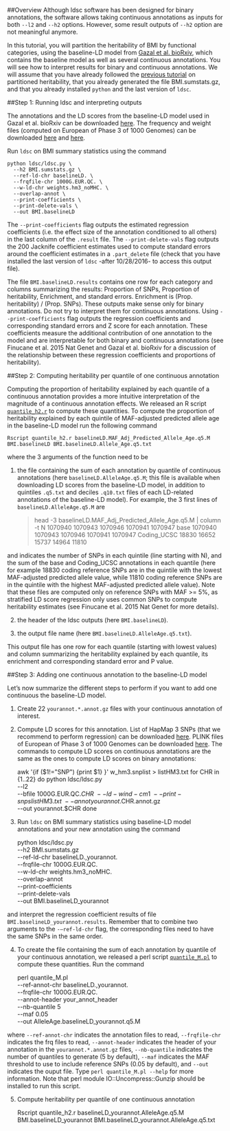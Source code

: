 ##Overview
Although ldsc software has been designed for binary annotations, the software allows taking continuous annotations as inputs for both `--l2` and `--h2` options. However, some result outputs of `--h2` option are not meaningful anymore.

In this tutorial, you will partition the heritability of BMI by functional categories, using the baseline-LD model from [Gazal et al. bioRxiv](http://biorxiv.org/content/early/2016/10/19/082024), which contains the baseline model as well as several continuous annotations. You will see how to interpret results for binary and continuous annotations. We will assume that you have already followed the [previous tutorial](https://github.com/bulik/ldsc/wiki/Partitioned-Heritability) on partitioned heritability, that you already generated the file BMI.sumstats.gz, and that you already installed `python` and the last version of `ldsc`.

##Step 1: Running ldsc and interpreting outputs

The annotations and the LD scores from the baseline-LD model used in Gazal et al. bioRxiv can be downloaded [here](https://data.broadinstitute.org/alkesgroup/LDSCORE/1000G_Phase3_baselineLD_ldscores.tgz). The frequency and weight files (computed on European of Phase 3 of 1000 Genomes) can be downloaded [here](https://data.broadinstitute.org/alkesgroup/LDSCORE/1000G_Phase3_frq.tgz) and [here](https://data.broadinstitute.org/alkesgroup/LDSCORE/1000G_Phase3_weights_hm3_no_MHC.tgz).

Run `ldsc` on BMI summary statistics using the command

	python ldsc/ldsc.py \
	  --h2 BMI.sumstats.gz \
	  --ref-ld-chr baselineLD. \
	  --frqfile-chr 1000G.EUR.QC. \
	  --w-ld-chr weights.hm3_noMHC. \
	  --overlap-annot \
	  --print-coefficients \
	  --print-delete-vals \
	  --out BMI.baselineLD

The `--print-coefficients` flag outputs the estimated regression coefficients (i.e. the effect size of the annotation conditioned to all others) in the last column of the `.result` file. The `--print-delete-vals` flag outputs the 200 Jacknife coefficient estimates used to compute standard errors around the coefficient estimates in a `.part_delete` file (check that you have installed the last version of `ldsc` -after 10/28/2016- to access this output file).

The file `BMI.baselineLD.results` contains one row for each category and columns summarizing the results: Proportion of SNPs, Proportion of heritability, Enrichment, and standard errors. Enrichment is (Prop. heritability) / (Prop. SNPs). These outputs make sense only for binary annotations. Do not try to interpret them for continuous annotations. Using `--print-coefficients` flag outputs the regression coefficients and corresponding standard errors and Z score for each annotation. These coefficients measure the additional contribution of one annotation to the model and are interpretable for both binary and continuous annotations (see Finucane et al. 2015 Nat Genet and Gazal et al. bioRxiv for a discussion of the relationship between these regression coefficients and proportions of heritability).

##Step 2:  Computing heritability per quantile of one continuous annotation

Computing the proportion of heritability explained by each quantile of a continuous annotation provides a more intuitive interpretation of the magnitude of a continuous annotation effects. We released an R script [`quantile_h2.r`](https://github.com/bulik/ldsc) to compute these quantities. To compute the proportion of heritability explained by each quintile of MAF-adjusted predicted allele age in the baseline-LD model run the following command 

	Rscript quantile_h2.r baselineLD.MAF_Adj_Predicted_Allele_Age.q5.M BMI.baselineLD BMI.baselineLD.Allele_Age.q5.txt

where the 3 arguments of the function need to be 

1) the file containing the sum of each annotation by quantile of continuous annotations (here `baselineLD.AlleleAge.q5.M`; this file is available when downloading LD scores from the baseline-LD model, in addition to quintiles `.q5.txt` and deciles `.q10.txt` files of each LD-related annotations of the baseline-LD model). For example, the 3 first lines of `baselineLD.AlleleAge.q5.M` are  

	> head -3 baselineLD.MAF_Adj_Predicted_Allele_Age.q5.M | column -t
	N            1070940  1070943  1070946  1070941  1070947
	base         1070940  1070943  1070946  1070941  1070947
	Coding_UCSC  18830    16652    15737    14964    11810

and indicates the number of SNPs in each quintile (line starting with N), and the sum of the base and Coding_UCSC annotations in each quantile (here for example 18830 coding reference SNPs are in the quintile with the lowest MAF-adjusted predicted allele value, while 11810 coding reference SNPs are in the quintile with the highest MAF-adjusted predicted allele value). 
Note that these files are computed only on reference SNPs with MAF >= 5%, as stratified LD score regression only uses common SNPs to compute heritability estimates (see Finucane et al. 2015 Nat Genet for more details).

2) the header of the ldsc outputs (here `BMI.baselineLD`). 

3) the output file name (here `BMI.baselineLD.AlleleAge.q5.txt`).

This output file has one row for each quantile (starting with lowest values) and column summarizing the heritability explained by each quantile, its enrichment and corresponding standard error and P value.

##Step 3:  Adding one continuous annotation to the baseline-LD model

Let’s now summarize the different steps to perform if you want to add one continuous the baseline-LD model.

1) Create 22 `yourannot.*.annot.gz` files with your continuous annotation of interest. 

2) Compute LD scores for this annotation. List of HapMap 3 SNPs (that we recommend to perform regression) can be downloaded [here](https://data.broadinstitute.org/alkesgroup/LDSCORE/w_hm3.snplist.bz2). PLINK files of European of Phase 3 of 1000 Genomes can be downloaded [here](https://data.broadinstitute.org/alkesgroup/LDSCORE/1000G_Phase3_plinkfiles.tgz). The commands to compute LD scores on continuous annotations are the same as the ones to compute LD scores on binary annotations:

	awk '{if ($1!="SNP") {print $1} }' w_hm3.snplist > listHM3.txt
	for CHR in {1..22}
	do
	python ldsc/ldsc.py \
	  --l2 \
	  --bfile 1000G.EUR.QC.$CHR \
	  --ld-wind-cm 1 \
	  --print-snps listHM3.txt \
	  --annot yourannot.$CHR.annot.gz \
	  --out yourannot.$CHR
	done

3) Run `ldsc` on BMI summary statistics using baseline-LD model annotations and your new annotation using the command

	python ldsc/ldsc.py \
	  --h2 BMI.sumstats.gz \
	  --ref-ld-chr baselineLD.,yourannot. \
	  --frqfile-chr 1000G.EUR.QC. \
	  --w-ld-chr weights.hm3_noMHC. \
	  --overlap-annot \
	  --print-coefficients \
	  --print-delete-vals \
	  --out BMI.baselineLD_yourannot

and interpret the regression coefficient results of file `BMI.baselineLD_yourannot.results`. Remember that to combine two arguments to the `-–ref-ld-chr` flag, the corresponding files need to have the same SNPs in the same order.

4) To create the file containing the sum of each annotation by quantile of your continuous annotation, we released a perl script [`quantile_M.pl`](https://github.com/bulik/ldsc) to compute these quantities. Run the command

	perl quantile_M.pl \
	  --ref-annot-chr baselineLD.,yourannot. \
	  --frqfile-chr 1000G.EUR.QC. \
	  --annot-header your_annot_header\
	  --nb-quantile 5\
	  --maf 0.05 \
	  --out AlleleAge.baselineLD_yourannot.q5.M

where `--ref-annot-chr` indicates the annotation files to read, `--frqfile-chr` indicates the frq files to read, `--annot-header`  indicates the header of your annotation in the `yourannot.*.annot.gz` files, `--nb-quantile` indicates the number of quantiles to generate (5 by default), `--maf` indicates the MAF threshold to use to include reference SNPs (0.05 by default), and `--out` indicates the ouput file. Type `perl quantile_M.pl --help` for more information.
Note that perl module IO::Uncompress::Gunzip should be installed to run this script.

5) Compute heritability per quantile of one continuous annotation

	Rscript quantile_h2.r baselineLD_yourannot.AlleleAge.q5.M BMI.baselineLD_yourannot BMI.baselineLD_yourannot.AlleleAge.q5.txt
